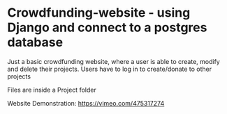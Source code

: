 # Crowdfunding-website - using Django and connect to a postgres database
Just a basic crowdfunding website, where a user is able to create, modify and delete their projects.
Users have to log in to create/donate to other projects

Files are inside a Project folder


Website Demonstration: https://vimeo.com/475317274

